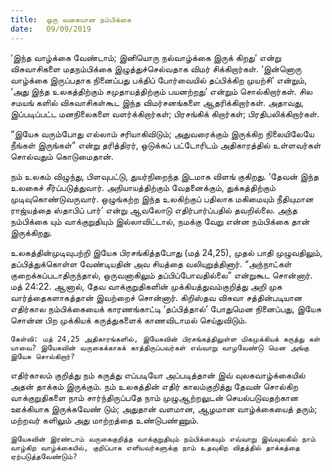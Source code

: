 ```yaml
---
title:  ஒரு வகையான நம்பிக்கை
date:   09/09/2019
---
```


‘இந்த வாழ்க்கை வேண்டாம்; இனியொரு நல்வாழ்க்கை இருக் கிறது’ என்று விசுவாசிகளை மதநம்பிக்கை இழுத்துச்செல்வதாக விமர் சிக்கிறார்கள். ‘இன்னொரு வாழ்க்கை இருப்பதாக நினைப்பது பக்திப் போர்வையில் தப்பிக்கிற முயற்சி’ என்றும், ‘அது இந்த உலகத்திற்கும் சமுதாயத்திற்கும் பயனற்றது’ என்றும் சொல்கிறார்கள். சில சமயங் களில் விசுவாசிகள்கூட இந்த விமர்சனங்களை ஆதரிக்கிறார்கள். அதாவது, இப்படிப்பட்ட மனநிலைகளை வளர்க்கிறார்கள்; பிரசங்கிக் கிறார்கள்; பிரதிபலிக்கிறார்கள்.

“இயேசு வரும்போது எல்லாம் சரியாகிவிடும்; அதுவரைக்கும் இருக்கிற நிலையிலேயே நீங்கள் இருங்கள்” என்று தரித்திரர், ஒடுக்கப் பட்டோரிடம் அதிகாரத்தில் உள்ளவர்கள் சொல்வதும் கொடுமைதான்.

நம் உலகம் விழுந்து, பிளவுபட்டு, துயர்நிறைந்த இடமாக விளங் குகிறது. ‘தேவன் இந்த உலகைச் சீர்ப்படுத்துவார். அநியாயத்திற்கும் வேதனைக்கும், துக்கத்திற்கும் முடிவுகொண்டுவருவார். ஒழுங்கற்ற இந்த உலகிற்குப் பதிலாக மகிமையும் நீதியுமான ராஜ்யத்தை ஸ்தாபிப் பார்’ என்று ஆவலோடு எதிர்பார்ப்பதில் தவறில்லை. அந்த நம்பிக்கை யும் வாக்குறுதியும் இல்லாவிட்டால், நமக்கு வேறு என்ன நம்பிக்கை தான் இருக்கிறது.

உலகத்தின்முடிவுபற்றி இயேசு பிரசங்கித்தபோது (மத் 24,25), முதல் பாதி முழுவதிலும், தப்பித்துக்கொள்ள வேண்டியதின் அவ சியத்தை வலியுறுத்தினார். “அந்நாட்கள் குறைக்கப்படாதிருந்தால், ஒருவனாகிலும் தப்பிப்போவதில்லை” என்றுகூட சொன்னார். மத் 24:22. ஆனால், தேவ வாக்குறுதிகளின் முக்கியத்துவம்குறித்து அறி முக வார்த்தைகளாகத்தான் இவற்றைச் சொன்னார். கிறிஸ்தவ விசுவா சத்தின்படியான எதிர்கால நம்பிக்கையைக் காரணங்காட்டி ‘தப்பித்தால்’ போதுமென நினைப்பது, இயேசு சொன்ன பிற முக்கியக் கருத்துகளைக் காணவிடாமல் செய்துவிடும்.

`கேள்வி: மத் 24,25 அதிகாரங்களில், இயேசுவின் பிரசங்கத்திலுள்ள மிகமுக்கியக் கருத்து கள் யாவை? இயேசுவின் வருகைக்காகக் காத்திருப்பவர்கள் எவ்வாறு வாழவேண்டு மென அங்கு இயேசு சொல்கிறார்?`

எதிர்காலம் குறித்து நம் கருத்து எப்படியோ அப்படித்தான் இவ் வுலகவாழ்க்கையில் அதன் தாக்கம் இருக்கும். நம் உலகத்தின் எதிர் காலம்குறித்து தேவன் சொல்கிற வாக்குறுதிகளை நாம் சார்ந்திருப்பதே நாம் முழுஆற்றலுடன் செயல்படுவதற்கான ஊக்கியாக இருக்கவேண் டும்; அதுதான் வளமான, ஆழமான வாழ்க்கையைத் தரும்; மற்றவர் களிலும் அது மாற்றத்தை உண்டுபண்ணும்.

`இயேசுவின் இரண்டாம் வருகைகுறித்த வாக்குறுதியும் நம்பிக்கையும் எவ்வாறு இவ்வுலகில் நாம் வாழ்கிற வாழ்க்கையில், குறிப்பாக எளியவர்களுக்கு நாம் உதவுகிற விதத்தில் தாக்கத்தை ஏற்படுத்தவேண்டும்?`